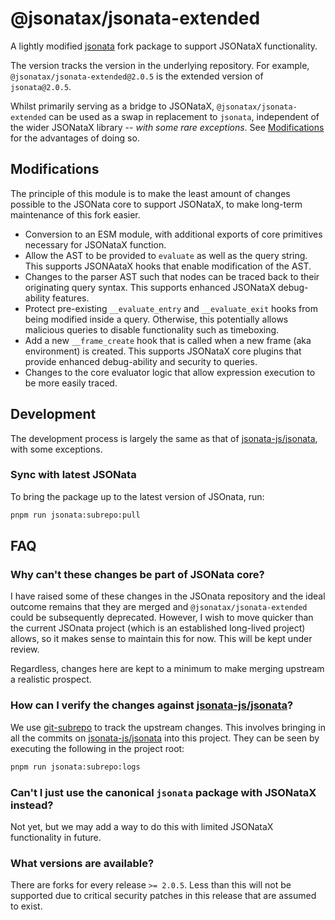 # @jsonatax/jsonata-extended

A lightly modified [jsonata](https://github.com/jsonata-js/jsonata) fork package to support JSONataX functionality.

The version tracks the version in the underlying repository. For example, `@jsonatax/jsonata-extended@2.0.5` is the extended version of `jsonata@2.0.5`.

Whilst primarily serving as a bridge to JSONataX, `@jsonatax/jsonata-extended` can be used as a swap in replacement to `jsonata`, independent of the wider JSONataX library -- _with some rare exceptions_. See [Modifications](#modifications) for the advantages of doing so.

## Modifications

The principle of this module is to make the least amount of changes possible to the JSONata core to support JSONataX, to make long-term maintenance of this fork easier.

-   Conversion to an ESM module, with additional exports of core primitives necessary for JSONataX function.
-   Allow the AST to be provided to `evaluate` as well as the query string. This supports JSONAataX hooks that enable modification of the AST.
-   Changes to the parser AST such that nodes can be traced back to their originating query syntax. This supports enhanced JSONataX debug-ability features.
-   Protect pre-existing `__evaluate_entry` and `__evaluate_exit` hooks from being modified inside a query. Otherwise, this potentially allows malicious queries to disable functionality such as timeboxing.
-   Add a new `__frame_create` hook that is called when a new frame (aka environment) is created. This supports JSONataX core plugins that provide enhanced debug-ability and security to queries.
-   Changes to the core evaluator logic that allow expression execution to be more easily traced.

## Development

The development process is largely the same as that of [jsonata-js/jsonata](https://github.com/jsonata-js/jsonata), with some exceptions.

### Sync with latest JSONata

To bring the package up to the latest version of JSOnata, run:

```bash
pnpm run jsonata:subrepo:pull
```

## FAQ

### Why can't these changes be part of JSONata core?

I have raised some of these changes in the JSOnata repository and the ideal outcome remains that they are merged and `@jsonatax/jsonata-extended` could be subsequently deprecated. However, I wish to move quicker than the current JSOnata project (which is an established long-lived project) allows, so it makes sense to maintain this for now. This will be kept under review.

Regardless, changes here are kept to a minimum to make merging upstream a realistic prospect.

### How can I verify the changes against [jsonata-js/jsonata](https://github.com/jsonata-js/jsonata)?

We use [git-subrepo](https://github.com/ingydotnet/git-subrepo) to track the upstream changes. This involves bringing in all the commits on [jsonata-js/jsonata](https://github.com/jsonata-js/jsonata) into this project. They can be seen by executing the following in the project root:

```bash
pnpm run jsonata:subrepo:logs
```

### Can't I just use the canonical `jsonata` package with JSONataX instead?

Not yet, but we may add a way to do this with limited JSONataX functionality in future.

### What versions are available?

There are forks for every release `>= 2.0.5`. Less than this will not be supported due to critical security patches in this release that are assumed to exist.
